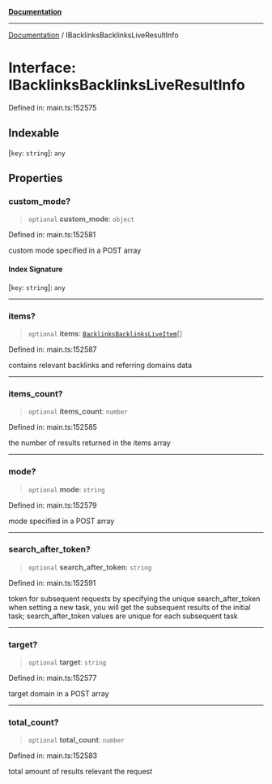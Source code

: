 [**Documentation**](../README.md)

***

[Documentation](../README.md) / IBacklinksBacklinksLiveResultInfo

# Interface: IBacklinksBacklinksLiveResultInfo

Defined in: main.ts:152575

## Indexable

\[`key`: `string`\]: `any`

## Properties

### custom\_mode?

> `optional` **custom\_mode**: `object`

Defined in: main.ts:152581

custom mode specified in a POST array

#### Index Signature

\[`key`: `string`\]: `any`

***

### items?

> `optional` **items**: [`BacklinksBacklinksLiveItem`](../classes/BacklinksBacklinksLiveItem.md)[]

Defined in: main.ts:152587

contains relevant backlinks and referring domains data

***

### items\_count?

> `optional` **items\_count**: `number`

Defined in: main.ts:152585

the number of results returned in the items array

***

### mode?

> `optional` **mode**: `string`

Defined in: main.ts:152579

mode specified in a POST array

***

### search\_after\_token?

> `optional` **search\_after\_token**: `string`

Defined in: main.ts:152591

token for subsequent requests
by specifying the unique search_after_token when setting a new task, you will get the subsequent results of the initial task;
search_after_token values are unique for each subsequent task

***

### target?

> `optional` **target**: `string`

Defined in: main.ts:152577

target domain in a POST array

***

### total\_count?

> `optional` **total\_count**: `number`

Defined in: main.ts:152583

total amount of results relevant the request

